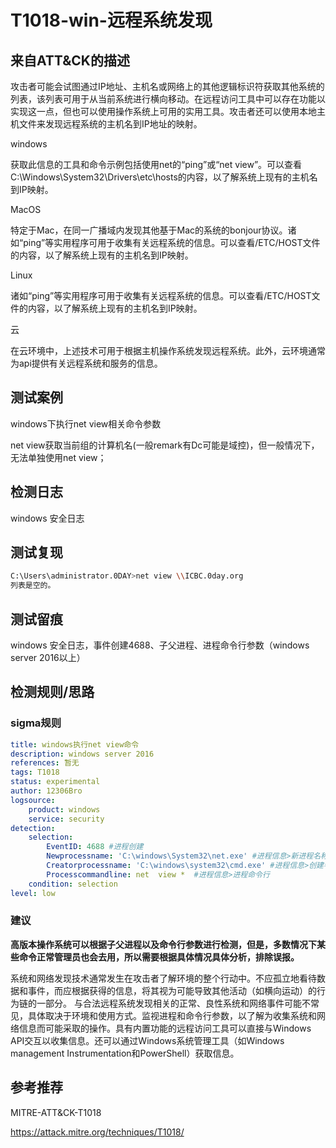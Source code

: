# T1018-win-远程系统发现

## 来自ATT&CK的描述

攻击者可能会试图通过IP地址、主机名或网络上的其他逻辑标识符获取其他系统的列表，该列表可用于从当前系统进行横向移动。在远程访问工具中可以存在功能以实现这一点，但也可以使用操作系统上可用的实用工具。攻击者还可以使用本地主机文件来发现远程系统的主机名到IP地址的映射。

windows

获取此信息的工具和命令示例包括使用net的“ping”或“net view”。可以查看 C:\Windows\System32\Drivers\etc\hosts的内容，以了解系统上现有的主机名到IP映射。

MacOS

特定于Mac，在同一广播域内发现其他基于Mac的系统的bonjour协议。诸如“ping”等实用程序可用于收集有关远程系统的信息。可以查看/ETC/HOST文件的内容，以了解系统上现有的主机名到IP映射。

Linux

诸如“ping”等实用程序可用于收集有关远程系统的信息。可以查看/ETC/HOST文件的内容，以了解系统上现有的主机名到IP映射。

云

在云环境中，上述技术可用于根据主机操作系统发现远程系统。此外，云环境通常为api提供有关远程系统和服务的信息。

## 测试案例

windows下执行net view相关命令参数

net view获取当前组的计算机名(一般remark有Dc可能是域控)，但一般情况下，无法单独使用net view；

## 检测日志

windows 安全日志

## 测试复现

```bash
C:\Users\administrator.0DAY>net view \\ICBC.0day.org
列表是空的。
```

## 测试留痕

windows 安全日志，事件创建4688、子父进程、进程命令行参数（windows server 2016以上）

## 检测规则/思路

### sigma规则

```yml
title: windows执行net view命令
description: windows server 2016
references: 暂无
tags: T1018
status: experimental
author: 12306Bro
logsource:
    product: windows
    service: security
detection:
    selection:
        EventID: 4688 #进程创建
        Newprocessname: 'C:\windows\System32\net.exe' #进程信息>新进程名称
        Creatorprocessname: 'C:\windows\system32\cmd.exe' #进程信息>创建者进程名称
        Processcommandline: net  view *  #进程信息>进程命令行
    condition: selection
level: low
```

### 建议

**高版本操作系统可以根据子父进程以及命令行参数进行检测，但是，多数情况下某些命令正常管理员也会去用，所以需要根据具体情况具体分析，排除误报。**

系统和网络发现技术通常发生在攻击者了解环境的整个行动中。不应孤立地看待数据和事件，而应根据获得的信息，将其视为可能导致其他活动（如横向运动）的行为链的一部分。
与合法远程系统发现相关的正常、良性系统和网络事件可能不常见，具体取决于环境和使用方式。监视进程和命令行参数，以了解为收集系统和网络信息而可能采取的操作。具有内置功能的远程访问工具可以直接与Windows API交互以收集信息。还可以通过Windows系统管理工具（如Windows management Instrumentation和PowerShell）获取信息。

## 参考推荐

MITRE-ATT&CK-T1018

<https://attack.mitre.org/techniques/T1018/>
